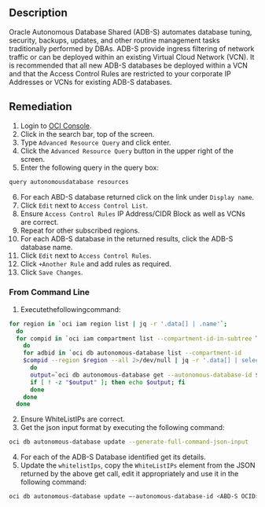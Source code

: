 ## Description

Oracle Autonomous Database Shared (ADB-S) automates database tuning, security, backups, updates, and other routine management tasks traditionally performed by DBAs. ADB-S provide ingress filtering of network traffic or can be deployed within an existing Virtual Cloud Network (VCN). It is recommended that all new ADB-S databases be deployed within a VCN and that the Access Control Rules are restricted to your corporate IP Addresses or VCNs for existing ADB-S databases.

## Remediation


1. Login to [OCI Console](https://www.oracle.com/cloud/).
2. Click in the search bar, top of the screen.
3. Type `Advanced Resource Query` and click enter.
4. Click the `Advanced Resource Query` button in the upper right of the screen.
5. Enter the following query in the query box:

```bash
query autonomousdatabase resources
```

6. For each ABD-S database returned click on the link under `Display name`.
7. Click `Edit` next to `Access Control List`.
8. Ensure `Access Control Rules` IP Address/CIDR Block as well as VCNs are correct.
9. Repeat for other subscribed regions.
10. For each ADB-S database in the returned results, click the ADB-S database name.
11. Click `Edit` next to `Access Control Rules`.
12. Click `+Another Rule` and add rules as required.
13. Click `Save Changes`.

### From Command Line

1. Executethefollowingcommand:

```bash
for region in `oci iam region list | jq -r '.data[] | .name'`;
  do
  for compid in `oci iam compartment list --compartment-id-in-subtree TRUE 2>/dev/null | jq -r '.data[] | .id'`
    do
    for adbid in `oci db autonomous-database list --compartment-id
    $compid --region $region --all 2>/dev/null | jq -r '.data[] | select(."nsg- ids" == null).id'`
      do
      output=`oci db autonomous-database get --autonomous-database-id $adbid --region $region --query=data.{"WhiteListIPs:\"whitelisted- ips\","id:id""} --output table 2>/dev/null`
      if [ ! -z "$output" ]; then echo $output; fi
      done
    done
  done
```

2. Ensure WhiteListIPs are correct.
3. Get the json input format by executing the following command:

```bash
oci db autonomous-database update --generate-full-command-json-input
```

4. For each of the ADB-S Database identified get its details.
5. Update the `whitelistIps`, copy the `WhiteListIPs` element from the JSON
returned by the above get call, edit it appropriately and use it in the following command:

```bash
oci db autonomous-database update –-autonomous-database-id <ABD-S OCID> -- from-json '<network endpoints JSON>'
```